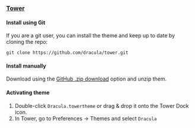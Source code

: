 ### [Tower](https://www.git-tower.com/)

#### Install using Git

If you are a git user, you can install the theme and keep up to date by cloning the repo:

    git clone https://github.com/dracula/tower.git

#### Install manually

Download using the [GitHub .zip download](https://github.com/dracula/tower/archive/master.zip) option and unzip them.

#### Activating theme

1. Double-click `Dracula.towertheme` or drag & drop it onto the Tower Dock icon.
2. In Tower, go to Preferences -> Themes and select `Dracula`
